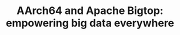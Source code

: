 ---
categories:
- bkk19
description: In this talk, well walk you through the up-to-date status of Big Data
  on AArch64, especially focus on improvements weve made to support big data components(Hadoop,
  Spark, etc) across platform, the contribution to Apache Bigtop, and the future roadmap.<br
  /><br />Apache Bigtop as the open source Hadoop distribution, provides full functionality
  of packaging, testing, and deployment for users to build their own Hadoop Distro
  from ground up. Because of its unique positioning, it is widely leveraged by not
  only ISVs(Cloudera, Hortonworks, Pivotal, ODPi, etc), but also cloud providers(AWE
  EMR, Google Cloud Dataproc). Laying on top of Bigtops foundation, weve pushed the
  support of big data to the next level under the support of Open Data Platform Initiative(ODPi).
  To breakdown the details of this talk, well share about the enhancement of AArch64
  support in Bigtop, how to run big data on AArch64 with Bigtop Provisioner and Sandbox
  at a click of button, how to build the support of AArch64 with Bigtops docker based
  architecture, and how to test the result with a comprehensive CI coverage. Further
  more, the newly developed integration testing framework 2.0 in Apache Bigtop will
  be revealed.
image:
  featured: 'true'
  path: /assets/images/featured-images/bkk19/BKK19-101.png
session_attendee_num: '2'
session_id: BKK19-101
session_room: Session Room 2 (Lotus 3-4)
session_slot:
  end_time: '2019-04-01 14:25:00'
  start_time: '2019-04-01 14:00:00'
session_speakers:
- speaker_bio: 'Yu-Hsin Yeh(Evans Ye) is former VP, and currently committer and PMC
    member of Apache Bigtop. He loves to code, automate things, and tackling big data
    challenges. Aside from engineering stuff, he is also an enthusiast in giving talks
    to share software innovations and cutting-edge technologies. His latest talk were
    to introduce Apache Calcite on DataCon.TW 2018. On the other hand, Evans had talked
    about Apache Bigtop’s several new features on Dataworks Summit 2017 San Jose,
    Apache: Big Data NA 2017/2016, EU 2015. He also presented the SDACK architecture
    on DockerCon 2016. In addition to that, 2 times Big Data Innovation Summit speaker,
    2 times HadoopCon speaker, 2 times Taiwan Hadoop user group speaker, and dozens
    of company internal talks make him an experienced presenter.'
  speaker_company: Apache Software Foundation
  speaker_image: /assets/images/speakers/bkk19/evans-ye.jpg
  speaker_location: ''
  speaker_name: Evans Ye
  speaker_position: Committer, PMC member, Board of Taiwan Data Engineering Association
  speaker_username: yu_hsin_yeh.1u284819
- speaker_bio: ''
  speaker_company: Linaro
  speaker_image: /assets/images/speakers/placeholder.jpg
  speaker_location: ''
  speaker_name: Ganesh Raju
  speaker_position: Tech Lead
  speaker_username: ganesh.raju
session_track: Big Data
tag: session
tags:
- Open Source Development
title: 'AArch64 and Apache Bigtop: empowering big data everywhere'
---